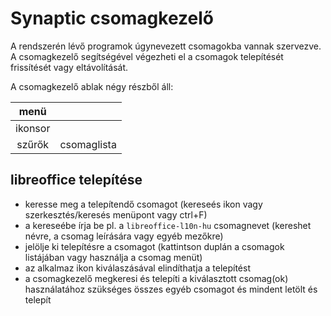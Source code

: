 # Synaptic csomagkezelő

A rendszerén lévő programok úgynevezett csomagokba vannak szervezve. A csomagkezelő segítségével végezheti el a csomagok telepítését frissítését vagy eltávolítását.

A csomagkezelő ablak négy részből áll:

|menü| |
|:---:|---|
|ikonsor| |
| szűrők | csomaglista |

## libreoffice telepítése

- keresse meg a telepítendő csomagot (kereseés ikon vagy szerkesztés/keresés menüpont vagy ctrl+F)
- a kereseébe írja be pl. a `libreoffice-l10n-hu` csomagnevet (kereshet névre, a csomag leírására vagy egyéb mezőkre)
- jelölje ki telepítésre a csomagot (kattintson duplán a csomagok listájában vagy használja a csomag menüt)
- az alkalmaz ikon kiválaszásával elindíthatja a telepítést
- a csomagkezelő megkeresi és telepíti a kiválasztott csomag(ok) használatához szükséges összes egyéb csomagot és mindent letölt és telepít
